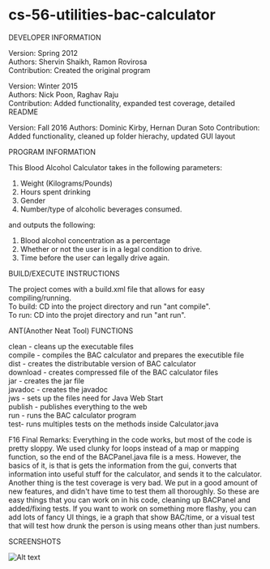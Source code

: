 # cs-56-utilities-bac-calculator

DEVELOPER INFORMATION  

Version: Spring 2012  
Authors: Shervin Shaikh, Ramon Rovirosa  
Contribution: Created the original program  

Version: Winter 2015  
Authors: Nick Poon, Raghav Raju  
Contribution: Added functionality, expanded test coverage, detailed README  

Version: Fall 2016
Authors: Dominic Kirby, Hernan Duran Soto
Contribution: Added functionality, cleaned up folder hierachy, updated GUI layout

PROGRAM INFORMATION  

This Blood Alcohol Calculator takes in the following parameters:   

1. Weight (Kilograms/Pounds)   
2. Hours spent drinking   
3. Gender   
4. Number/type of alcoholic beverages consumed.   

and outputs the following:   

1. Blood alcohol concentration as a percentage   
2. Whether or not the user is in a legal condition to drive.   
3. Time before the user can legally drive again.   

BUILD/EXECUTE INSTRUCTIONS 

The project comes with a build.xml file that allows for easy compiling/running.   
To build: CD into the project directory and run "ant compile".   
To run: CD into the projet directory and run "ant run".   

ANT(Another Neat Tool) FUNCTIONS  

clean - cleans up the executable files  
compile - compiles the BAC calculator and prepares the executible file  
dist - creates the distributable version of BAC calculator  
download - creates compressed file of the BAC calculator files  
jar - creates the jar file  
javadoc - creates the javadoc  
jws - sets up the files need for Java Web Start  
publish - publishes everything to the web  
run - runs the BAC calculator program  
test- runs multiples tests on the methods inside Calculator.java  

F16 Final Remarks:
Everything in the code works, but most of the code is pretty sloppy. We used clunky for loops instead of a map or mapping function, so the end of the BACPanel.java file is a mess. However, the basics of it, is that is gets the information from the gui, converts that information into useful stuff for the calculator, and sends it to the calculator. Another thing is the test coverage is very bad. We put in a good amount of new features, and didn't have time to test them all thoroughly. So these are easy things that you can work on in his code, cleaning up BACPanel and added/fixing tests. If you want to work on something more flashy, you can add lots of fancy UI things, ie a graph that show BAC/time, or a visual test that will test how drunk the person is using means other than just numbers.

SCREENSHOTS  

![Alt text](https://raw.githubusercontent.com/nickkpoon/cs56-utilities-bac-calculator/master/screenshot.jpg "A preview of the program")


